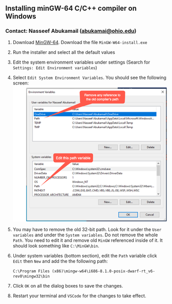## Installing minGW-64 C/C++ compiler on Windows
### Contact: Nasseef Abukamail (abukamai@ohio.edu)

1. Download [MinGW-64](https://sourceforge.net/projects/mingw-w64/files/mingw-w64/). Download the file `MinGW-W64-install.exe`
2. Run the installer and select all the default values
3. Edit the system environment variables under settings (Search for `Settings: Edit Environment variables`)
4. Select `Edit System Environment Variables`. You should see the following screen:
   ![env-vars.png](env-vars.png)
   
6. You may have to remove the old 32-bit path. Look for it under the `User variables` and under the `System variables`. Do not remove the whole `Path`. You need to edit it and remove old `MinGW` referenced inside of it. It should look something like `C:\MinGW\bin`.
   
7. Under system variables (bottom section), edit the `Path` variable click `Edit` then `New` and add the the following path:
    ```console
    C:\Program Files (x86)\mingw-w64\i686-8.1.0-posix-dwarf-rt_v6-rev0\mingw32\bin
    ```

8. Click `OK` on all the dialog boxes to save the changes.

9.  Restart your terminal and `VSCode` for the changes to take effect.
   
    